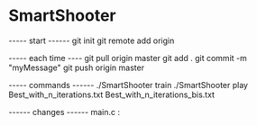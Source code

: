 # SmartShooter

----- start ------
git init
git remote add origin <adress>

----- each time ----
git pull origin master
git add .
git commit -m "myMessage"
git push origin master

----- commands ------
./SmartShooter train 
./SmartShooter play Best_with_n_iterations.txt Best_with_n_iterations_bis.txt

------ changes ------
main.c : 